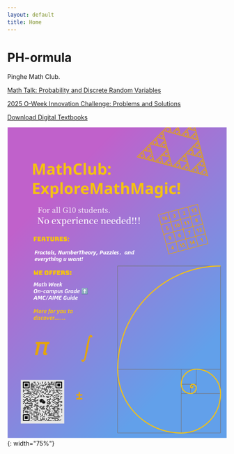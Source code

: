 ```yaml
---
layout: default
title: Home
---
```


# PH-ormula

Pinghe Math Club.

[Math Talk: Probability and Discrete Random Variables](/math-talks/probability-and-discrete-random-variables/)

[2025 O-Week Innovation Challenge: Problems and Solutions](https://typst.app/project/rioBf276MxFRDK4nvXO6kk)

[Download Digital Textbooks](/textbooks-download/)

![](./images/posters/Poster-main.svg){: width="75%"}
